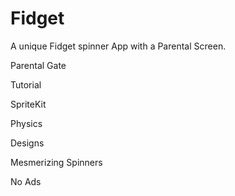 # Fidget
A unique Fidget spinner App with a Parental Screen.

Parental Gate

Tutorial

SpriteKit

Physics

Designs

Mesmerizing Spinners

No Ads
